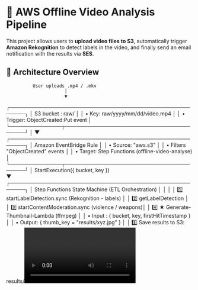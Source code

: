 # 🎥 AWS Offline Video Analysis Pipeline

This project allows users to **upload video files to S3**, automatically trigger **Amazon Rekognition** to detect labels in the video, and finally send an email notification with the results via **SES**.

## 🧭 Architecture Overview

              User uploads .mp4 / .mkv
                          │
                          ▼
┌──────────────────────────────────────────────────────┐
│                   S3 bucket : raw/                   │
│ • Key: raw/yyyy/mm/dd/video.mp4                      │
│ • Trigger: ObjectCreated:Put event                   │
└──────────────┬───────────────────────────────────────┘
               │
               ▼
┌──────────────────────────────────────────────────────┐
│              Amazon EventBridge Rule                 │
│ • Source: "aws.s3"                                   │
│ • Filters "ObjectCreated" events                     │
│ • Target: Step Functions (offline-video-analyse)     │
└──────────────┬───────────────────────────────────────┘
               │ StartExecution({ bucket, key })        
               ▼
┌──────────────────────────────────────────────────────┐
│     Step Functions State Machine (ETL Orchestration) │
│                                                      │
│  1️⃣ startLabelDetection.sync (Rekognition - labels) │
│  2️⃣ getLabelDetection                               │
│  3️⃣ startContentModeration.sync (violence / weapons)│
│  4️⃣ ★ Generate-Thumbnail-Lambda (ffmpeg)            │
│     • Input : { bucket, key, firstHitTimestamp }     │
│     • Output: { thumb_key = "results/xyz.jpg" }      │
│  5️⃣ Save results to S3: results/<video>.json        │
│  6️⃣ Invoke Lambda: video-label-email                │
└──────────────┬───────────────────────────────────────┘
               │
               ▼
┌──────────────────────────────────────────────────────┐
│       Lambda: video-label-email (Python 3.11)        │
│ • Loads detection JSON + image from S3               │
│ • Builds MIME email with inline/attached JPEG        │
│ • Calls Amazon SES → SendRawEmail                    │
└──────────────┬───────────────────────────────────────┘
               │
               ▼
┌──────────────────────────────────────────────────────┐
│                  📬  Recipient Inbox                 │
│ • Subject:  ⚠️ Crash/Crime detected – <video>.mp4    │
│ • Body   :  Label summary + timestamp                │
│ • Image  :  Inline thumbnail of detection            │
└──────────────────────────────────────────────────────┘

